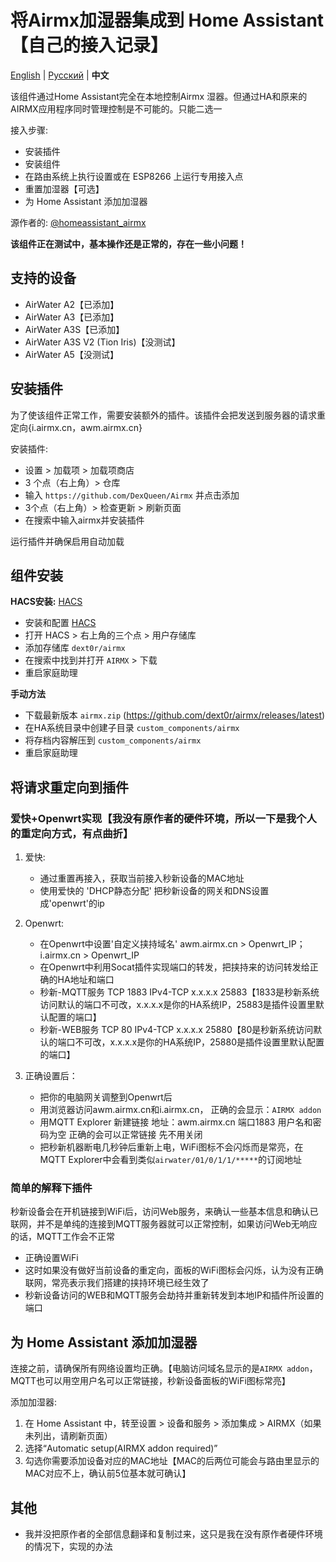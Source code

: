# 将Airmx加湿器集成到 Home Assistant【自己的接入记录】

[English](./README.md) | [Русский](./README.ru.md) | **中文**

该组件通过Home Assistant完全在本地控制Airmx 湿器。但通过HA和原来的AIRMX应用程序同时管理控制是不可能的。只能二选一

接入步骤:
* 安装插件
* 安装组件
* 在路由系统上执行设置或在 ESP8266 上运行专用接入点
* 重置加湿器【可选】
* 为 Home Assistant 添加加湿器

源作者的: [@homeassistant_airmx](https://t.me/homeassistant_airmx)

**该组件正在测试中，基本操作还是正常的，存在一些小问题！**

## 支持的设备
* AirWater A2【已添加】
* AirWater A3【已添加】
* AirWater A3S【已添加】
* AirWater A3S V2 (Tion Iris)【没测试】
* AirWater A5【没测试】

## 安装插件
为了使该组件正常工作，需要安装额外的插件。该插件会把发送到服务器的请求重定向{i.airmx.cn，awm.airmx.cn}

安装插件:
* 设置 > 加载项 > 加载项商店
* 3 个点（右上角）> 仓库
* 输入 `https://github.com/DexQueen/Airmx` 并点击添加
* 3个点（右上角）> 检查更新 > 刷新页面
* 在搜索中输入airmx并安装插件

运行插件并确保启用自动加载

## 组件安装
**HACS安装:** [HACS](https://hacs.xyz/)
* 安装和配置 [HACS](https://hacs.xyz/docs/use/#getting-started-with-hacs)
* 打开 HACS > 右上角的三个点 > 用户存储库
* 添加存储库 `dext0r/airmx`
* 在搜索中找到并打开 `AIRMX` > 下载
* 重启家庭助理

**手动方法**
* 下载最新版本 `airmx.zip` (https://github.com/dext0r/airmx/releases/latest)
* 在HA系统目录中创建子目录 `custom_components/airmx`
* 将存档内容解压到 `custom_components/airmx`
* 重启家庭助理

## 将请求重定向到插件
### 爱快+Openwrt实现【我没有原作者的硬件环境，所以一下是我个人的重定向方式，有点曲折】
1. 爱快:
   * 通过重置再接入，获取当前接入秒新设备的MAC地址
   * 使用爱快的 'DHCP静态分配' 把秒新设备的网关和DNS设置成'openwrt'的ip

2. Openwrt:
   * 在Openwrt中设置'自定义挟持域名' awm.airmx.cn > Openwrt_IP；i.airmx.cn > Openwrt_IP
   * 在Openwrt中利用Socat插件实现端口的转发，把挟持来的访问转发给正确的HA地址和端口
   * 秒新-MQTT服务 TCP 1883 IPv4-TCP x.x.x.x 25883【1833是秒新系统访问默认的端口不可改，x.x.x.x是你的HA系统IP，25883是插件设置里默认配置的端口】
   * 秒新-WEB服务 TCP 80 IPv4-TCP x.x.x.x 25880【80是秒新系统访问默认的端口不可改，x.x.x.x是你的HA系统IP，25880是插件设置里默认配置的端口】

3. 正确设置后：
   * 把你的电脑网关调整到Openwrt后
   * 用浏览器访问awm.airmx.cn和i.airmx.cn， 正确的会显示：`AIRMX addon`
   * 用MQTT Explorer 新建链接 地址：awm.airmx.cn 端口1883 用户名和密码为空  正确的会可以正常链接 先不用关闭
   * 把秒新机器断电几秒钟后重新上电，WiFi图标不会闪烁而是常亮，在MQTT Explorer中会看到类似`airwater/01/0/1/1/*****`的订阅地址


### 简单的解释下插件
秒新设备会在开机链接到WiFi后，访问Web服务，来确认一些基本信息和确认已联网，并不是单纯的连接到MQTT服务器就可以正常控制，如果访问Web无响应的话，MQTT工作会不正常

  * 正确设置WiFi
  * 这时如果没有做好当前设备的重定向，面板的WiFi图标会闪烁，认为没有正确联网，常亮表示我们搭建的挟持环境已经生效了
  * 秒新设备访问的WEB和MQTT服务会劫持并重新转发到本地IP和插件所设置的端口

## 为 Home Assistant 添加加湿器
连接之前，请确保所有网络设置均正确。【电脑访问域名显示的是`AIRMX addon`，MQTT也可以用空用户名可以正常链接，秒新设备面板的WiFi图标常亮】

添加加湿器:
1. 在 Home Assistant 中，转至设置 > 设备和服务 > 添加集成 > AIRMX（如果未列出，请刷新页面）
2. 选择“Automatic setup(AIRMX addon required)”
3. 勾选你需要添加设备对应的MAC地址【MAC的后两位可能会与路由里显示的MAC对应不上，确认前5位基本就可确认】


## 其他
* 我并没把原作者的全部信息翻译和复制过来，这只是我在没有原作者硬件环境的情况下，实现的办法
